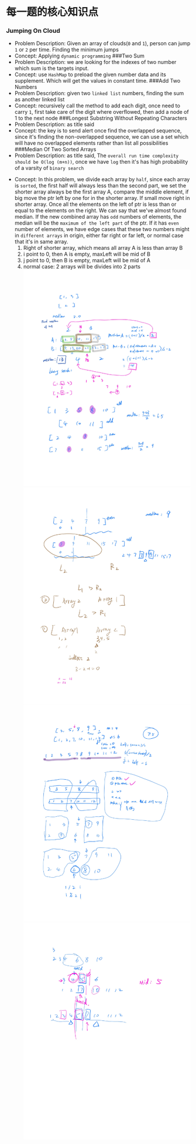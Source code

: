 # 每一题的核心知识点
### Jumping On Cloud
- Problem Description: Given an array of clouds(`0` and `1`), person can jump `1` or `2` per time. Finding the minimum 
jumps
- Concept: Applying `dynamic programming`
###Two Sum
- Problem Description: we are looking for the indexes of two number which sum is the targets input.
- Concept: use `HashMap` to preload the given number data and its supplement. Which will get the 
values in constant time.
###Add Two Numbers
- Problem Description: given two `linked list` numbers, finding the sum as another linked list
- Concept: recursively call the method to add each digit, once need to carry `1`, first take care of 
the digit where overflowed, then add a node of 1 to the next node
###Longest Substring Without Repeating Characters
- Problem Description: as title said
- Concept: the key is to send alert once find the overlapped sequence, since it's finding the non-overlapped sequence,
we can use a set which will have no overlapped elements rather than list all possibilities
###Median Of Two Sorted Arrays
- Problem Description: as title said, The `overall run time complexity should be O(log (m+n))`,
once we have `log` then it's has high probability of a varsity of `binary search` 
+ Concept: In this problem, we divide each array by `half`, since each array is `sorted`, the first half will always 
less than the second part, we set the shorter array always be the first array A, compare the middle element, if big move 
the ptr left by one for in the shorter array. If small move right in shorter array. Once all the elements on the left of 
ptr is less than or equal to the elements on the right. We can say that we've almost found median. If the new combined 
array has `odd` numbers of elements, the median will be the `maximum of the left part` of the ptr. If it has `even` number of 
elements, we have edge cases that these two numbers might in `different arrays` in origin, 
either far right or far left, or normal case that it's in same array.
    1. Right of shorter array, which means all array A is less than array B
    2. i point to 0, then A is empty, maxLeft will be mid of B
    3. j point to 0, then B is empty, maxLeft will be mid of A
    4. normal case: 2 arrays will be divides into 2 parts 
   ![divide array1](Page1.jpg) 
   ![divide array1](Page2.jpg) 
   ![divide array1](Page3.jpg) 
   ![divide array1](Page4.jpg) 
    
